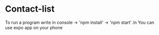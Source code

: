 # Contact-list
To run a program write in console -> 'npm install' -> 'npm start' /n
You can use expo app on your phone 
